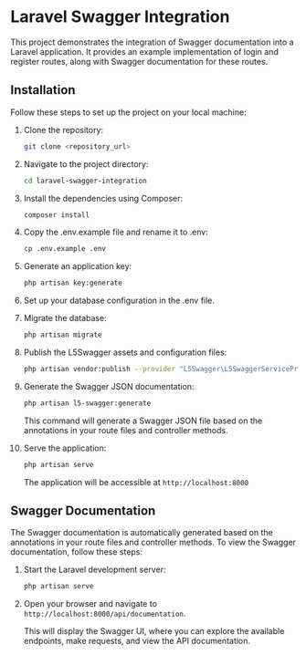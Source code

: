 # Laravel Swagger Integration

This project demonstrates the integration of Swagger documentation into a Laravel application. It provides an example implementation of login and register routes, along with Swagger documentation for these routes.

## Installation

Follow these steps to set up the project on your local machine:

1. Clone the repository:

    ```sh 
    git clone <repository_url>
    ```

1. Navigate to the project directory:

    ```sh
    cd laravel-swagger-integration
    ```

1. Install the dependencies using Composer:

    ```sh
    composer install
    ```

1. Copy the .env.example file and rename it to .env:

    ```sh
    cp .env.example .env
    ```

1. Generate an application key:

    ```sh
    php artisan key:generate
    ```

1. Set up your database configuration in the .env file.

1. Migrate the database:

    ```sh
    php artisan migrate
    ```

1. Publish the L5Swagger assets and configuration files:

    ```sh
    php artisan vendor:publish --provider "L5Swagger\L5SwaggerServiceProvider"
    ```

1. Generate the Swagger JSON documentation:

    ```sh
    php artisan l5-swagger:generate
    ```
    This command will generate a Swagger JSON file based on the annotations in your route files and controller methods.

1. Serve the application:

    ```sh
    php artisan serve
    ```
    The application will be accessible at `http://localhost:8000`

## Swagger Documentation

The Swagger documentation is automatically generated based on the annotations in your route files and controller methods. To view the Swagger documentation, follow these steps:

1. Start the Laravel development server:

    ```sh
    php artisan serve
    ```
2. Open your browser and navigate to `http://localhost:8000/api/documentation`.

    This will display the Swagger UI, where you can explore the available endpoints, make requests, and view the API documentation.